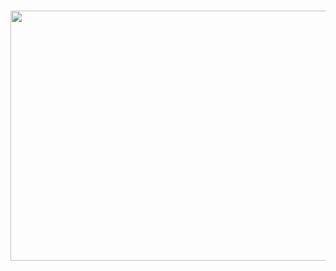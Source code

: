 ###
<div align="center">
  <img height="400" width="900" src="https://www.pcclean.io/wp-content/uploads/2020/4/rU32uy.jpg"  />
</div>

###
